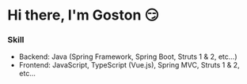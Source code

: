 # Hi there, I'm Goston 😏

### Skill

- Backend: Java (Spring Framework, Spring Boot, Struts 1 & 2, etc...)
- Frontend: JavaScript, TypeScript (Vue.js), Spring MVC, Struts 1 & 2, etc...

